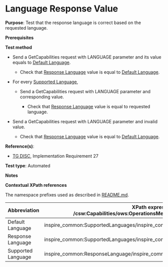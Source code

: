 # Language Response Value

**Purpose**: Test that the response language is correct based on the requested language.

**Prerequisites**

**Test method**

* Send a GetCapabilities request with LANGUAGE parameter and its value equals to [Default Language](#defaultLanguage).

    * Check that [Response Language](#responseLanguage) value is equal to [Default Language](#defaultLanguage).

* For every [Supported Language](#supportedLanguage),

    * Send a GetCapabilities request with LANGUAGE parameter and corresponding value.

        * Check that [Response Language](#responseLanguage) value is equal to requested language.

* Send a GetCapabilities request with LANGUAGE parameter and invalid value.

    * Check that [Response Language](#responseLanguage) value is equal to [Default Language](#defaultLanguage).

**Reference(s)**:
* [TG DISC](http://inspire.ec.europa.eu/id/ats/discovery-service/3.1/csw-iso-ap/README#ref_TG_DISC), Implementation Requirement 27

**Test type**: Automated

**Notes**


**Contextual XPath references**

The namespace prefixes used as described in [README.md](http://inspire.ec.europa.eu/id/ats/discovery-service/3.1/csw-iso-ap/README#namespaces).

Abbreviation                                               |  XPath expression (relative to /csw:Capabilities/ows:OperationsMetadata/inspire_ds:ExtendedCapabilities)
---------------------------------------------------------- | -------------------------------------------------------------------------
Default Language <a name="defaultLanguage"></a> | inspire_common:SupportedLanguages/inspire_common:DefaultLanguage/inspire_common:Language
Response Language <a name="responseLanguage"></a> | inspire_common:SupportedLanguages/inspire_common:SupportedLanguage/inspire_common:Language
Supported Language <a name="supportedLanguage"></a> | inspire_common:ResponseLanguage/inspire_common:Language
